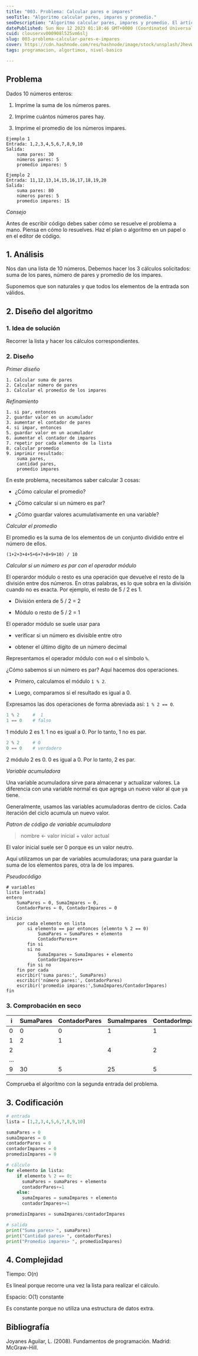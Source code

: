 ```yaml
---
title: "003. Problema: Calcular pares e impares"
seoTitle: "Algoritmo calcular pares, impares y promedio."
seoDescription: "Algoritmo calcular pares, impares y promedio. El artículo enseña cómo diseñar un algoritmo paso a paso. Explica patrones y operaciones implicadas."
datePublished: Sun Nov 12 2023 01:18:46 GMT+0000 (Coordinated Universal Time)
cuid: clouserxv000908l525vm6slj
slug: 003-problema-calcular-pares-e-impares
cover: https://cdn.hashnode.com/res/hashnode/image/stock/unsplash/JhevWHCbVyw/upload/f4fa974e6f6aeff0e416c741a8a7222b.jpeg
tags: programacion, algortimos, nivel-basico

---
```


## Problema

Dados 10 números enteros:

1. Imprime la suma de los números pares.
    
2. Imprime cuántos números pares hay.
    
3. Imprime el promedio de los números impares.
    

```plaintext
Ejemplo 1
Entrada: 1,2,3,4,5,6,7,8,9,10
Salida: 
    suma pares: 30
    números pares: 5
    promedio impares: 5
```

```plaintext
Ejemplo 2
Entrada: 11,12,13,14,15,16,17,18,19,20
Salida:
    suma pares: 80
    números pares: 5
    promedio impares: 15
```

*Consejo*

Antes de escribir código debes saber cómo se resuelve el problema a mano. Piensa en cómo lo resuelves. Haz el plan o algoritmo en un papel o en el editor de código.

## 1\. Análisis

Nos dan una lista de 10 números. Debemos hacer los 3 cálculos solicitados: suma de los pares, número de pares y promedio de los impares.

Suponemos que son naturales y que todos los elementos de la entrada son válidos.

## 2\. Diseño del algoritmo

### 1\. Idea de solución

Recorrer la lista y hacer los cálculos correspondientes.

### 2\. Diseño

*Primer diseño*

```plaintext
1. Calcular suma de pares
2. Calcular número de pares
3. Calcular el promedio de los impares
```

*Refinamiento*

```plaintext
1. si par, entonces
2. guardar valor en un acumulador
3. aumentar el contador de pares
4. si impar, entonces
5. guardar valor en un acumulador
6. aumentar el contador de impares
7. repetir por cada elemento de la lista
8. calcular promedio
9. imprimir resultado: 
    suma pares, 
    cantidad pares, 
    promedio impares
```

En este problema, necesitamos saber calcular 3 cosas:

* ¿Cómo calcular el promedio?
    
* ¿Cómo calcular si un número es par?
    
* ¿Cómo guardar valores acumulativamente en una variable?
    

*Calcular el promedio*

El promedio es la suma de los elementos de un conjunto dividido entre el número de ellos.

```plaintext
(1+2+3+4+5+6+7+8+9+10) / 10
```

*Calcular si un número es par con el operador módulo*

El operardor módulo o resto es una operación que devuelve el resto de la división entre dos números. En otras palabras, es lo que sobra en la división cuando no es exacta. Por ejemplo, el resto de 5 / 2 es 1.

* División entera de 5 / 2 = 2
    
* Módulo o resto de 5 / 2 = 1
    

El operador módulo se suele usar para

* verificar si un número es divisible entre otro
    
* obtener el último dígito de un número decimal
    

Representamos el operador módulo con `mod` o el símbolo `%`.

¿Cómo sabemos si un número es par? Aquí hacemos dos operaciones.

* Primero, calculamos el módulo `1 % 2`.
    
* Luego, comparamos si el resultado es igual a 0.
    

Expresamos las dos operaciones de forma abreviada así: `1 % 2 == 0`.

```python
1 % 2     #  1
1 == 0    # falso
```

1 módulo 2 es 1. 1 no es igual a 0. Por lo tanto, 1 no es par.

```python
2 % 2     # 0
0 == 0    # verdadero
```

2 módulo 2 es 0. 0 es igual a 0. Por lo tanto, 2 es par.

*Variable acumuladora*

Una variable acumuladora sirve para almacenar y actualizar valores. La diferencia con una variable normal es que agrega un nuevo valor al que ya tiene.

Generalmente, usamos las variables acumuladoras dentro de ciclos. Cada iteración del ciclo acumula un nuevo valor.

*Patron de código de variable acumuladora*

> nombre ← valor inicial + valor actual

El valor inicial suele ser 0 porque es un valor neutro.

Aquí utilizamos un par de variables acumuladoras; una para guardar la suma de los elementos pares, otra la de los impares.

*Pseudocódigo*

```plaintext
# variables
lista [entrada]
entero 
    SumaPares ← 0, SumaImpares ← 0, 
    ContadorPares ← 0, ContadorImpares ← 0

inicio
    por cada elemento en lista
        si elemento == par entonces (elemnto % 2 == 0)
            SumaPares ← SumaPares + elemento
            ContadorPares++
        fin si
        si no 
            SumaImpares ← SumaImpares + elemento
            ContadorImpares++
        fin si no
    fin por cada
    escribir('suma pares:', SumaPares)
    escribir('número pares:', ContadorPares)
    escribir('promedio impares:',SumaImpares/ContadorImpares)
fin
```

### 3\. Comprobación en seco

| i | SumaPares | ContadorPares | SumaImpares | ContadorImpares |
| --- | --- | --- | --- | --- |
| 0 | 0 | 0 | 1 | 1 |
| 1 | 2 | 1 |  |  |
| 2 |  |  | 4 | 2 |
| ... |  |  |  |  |
| 9 | 30 | 5 | 25 | 5 |

Comprueba el algoritmo con la segunda entrada del problema.

## 3\. Codificación

```python
# entrada
lista = [1,2,3,4,5,6,7,8,9,10]

sumaPares = 0
sumaImpares = 0
contadorPares = 0
contadorImpares = 0
promedioImpares = 0

# cálculo
for elemento in lista:
    if elemento % 2 == 0:
      sumaPares = sumaPares + elemento
      contadorPares+=1
    else:
      sumaImpares = sumaImpares + elemento
      contadorImpares+=1

promedioImpares = sumaImpares/contadorImpares

# salida
print("Suma pares> ", sumaPares)
print("Cantidad pares> ", contadorPares)
print("Promedio impares> ", promedioImpares)
```

## 4\. Complejidad

Tiempo: O(n)

Es lineal porque recorre una vez la lista para realizar el cálculo.

Espacio: O(1) constante

Es constante porque no utiliza una estructura de datos extra.

## Bibliografía

Joyanes Aguilar, L. (2008). Fundamentos de programación. Madrid: McGraw-Hill.